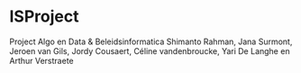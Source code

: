 # ISProject
Project Algo en Data & Beleidsinformatica
Shimanto Rahman, Jana Surmont, Jeroen van Gils, Jordy Cousaert, Céline vandenbroucke, Yari De Langhe en Arthur Verstraete
